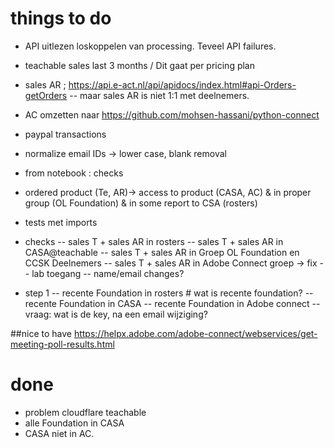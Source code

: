 # things to do

- API uitlezen loskoppelen van processing. Teveel API failures. 
- teachable sales last 3 months / Dit gaat per pricing plan
- sales AR ; https://api.e-act.nl/api/apidocs/index.html#api-Orders-getOrders
-- maar sales AR is niet 1:1 met deelnemers. 
- AC omzetten naar https://github.com/mohsen-hassani/python-connect
- paypal transactions

- normalize email IDs -> lower case, blank removal

- from notebook : checks
- ordered product (Te, AR)-> access to product (CASA, AC) & in proper group (OL Foundation) & in some report to CSA (rosters)
- tests met imports

- checks
-- sales T + sales AR in rosters
-- sales T + sales AR in CASA@teachable
-- sales T + sales AR in Groep OL Foundation en CCSK Deelnemers
-- sales T + sales AR in Adobe Connect groep -> fix
-- lab toegang
-- name/email changes?

- step 1
-- recente Foundation in rosters # wat is recente foundation? 
-- recente Foundation in CASA
-- recente Foundation in Adobe connect
-- vraag: wat is de key, na een email wijziging?

##nice to have
https://helpx.adobe.com/adobe-connect/webservices/get-meeting-poll-results.html

# done
- problem cloudflare teachable
- alle Foundation in CASA
- CASA niet in AC.
